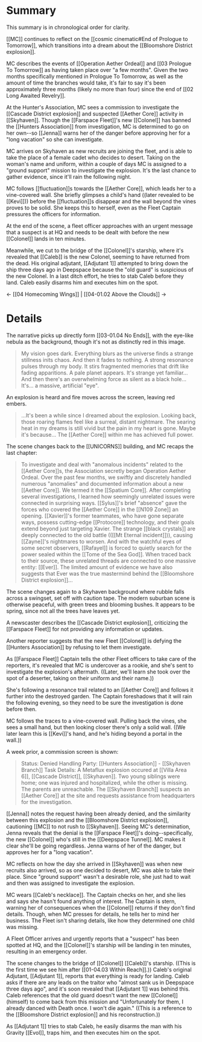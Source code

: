 # Summary
This summary is in chronological order for clarity.

[[MC]] continues to reflect on the [[cosmic cinematic#End of Prologue to Tomorrow]], which transitions into a dream about the [[Bloomshore District explosion]].

MC describes the events of [[Operation Aether Ordeal]] and [[03 Prologue To Tomorrow]] as having taken place over "a few months". Given the two months specifically mentioned in Prologue To Tomorrow, as well as the amount of time the branches would take, it's fair to say it's been approximately three months (likely no more than four) since the end of [[02 Long Awaited Revelry]].

At the Hunter's Association, MC sees a commission to investigate the [[Cascade District explosion]] and suspected [[Aether Core]] activity in [[Skyhaven]]. Though the [[Farspace Fleet]]'s new [[Colonel]] has banned the [[Hunters Association]] from investigation, MC is determined to go on her own--so [[Jenna]] warns her of the danger before approving her for a "long vacation" so she can investigate.

MC arrives on Skyhaven as new recruits are joining the fleet, and is able to take the place of a female cadet who decides to desert. Taking on the woman's name and uniform, within a couple of days MC is assigned to a "ground support" mission to investigate the explosion. It's the last chance to gather evidence, since it'll rain the following night.

MC follows [[fluctuation]]s towards the [[Aether Core]], which leads her to a vine-covered wall. She briefly glimpses a child's hand ((later revealed to be [[Kevi]])) before the [[fluctuation]]s disappear and the wall beyond the vines proves to be solid. She keeps this to herself, even as the Fleet Captain pressures the officers for information.

At the end of the scene, a fleet officer approaches with an urgent message that a suspect is at HQ and needs to be dealt with before the new [[Colonel]] lands in ten minutes. 

Meanwhile, we cut to the bridge of the [[Colonel]]'s starship, where it's revealed that [[Caleb]] is the new Colonel, seeming to have returned from the dead. His original adjutant, [[Adjutant 1]] attempted to bring down the ship three days ago in Deepspace because the "old guard" is suspicious of the new Colonel. In a last ditch effort, he tries to stab Caleb before they land. Caleb easily disarms him and executes him on the spot.

← [[04 Homecoming Wings]] | [[04-01.02 Above the Clouds]] →

# Details
The narrative picks up directly form [[03-01.04 No Ends]], with the eye-like nebula as the background, though it's not as distinctly red in this image.

> My vision goes dark. Everything blurs as the universe finds a strange stillness inits chaos. And then it fades to nothing.
> A strong resonance pulses through my body. It stirs fragmented memories that drift like fading apparitions.
> A pale planet appears. It's strange yet familiar...
> And then there's an overwhelming force as silent as a black hole...
> It's... a massive, artificial "eye".

An explosion is heard and fire moves across the screen, leaving red embers.
> ...It's been a while since I dreamed about the explosion.
> Looking back, those roaring flames feel like a surreal, distant nightmare.
> The searing heat in my dreams is still vivid but the pain in my heart is gone. Maybe it's because...
> The [[Aether Core]] within me has achieved full power.

The scene changes back to the [[UNICORNS]] building, and MC recaps the last chapter:
> To investigate and deal with "anomalous incidents" related to the [[Aether Core]]s, the Association secretly began Operation Aether Ordeal.
> Over the past few months, we swiftly and discretely handled numerous "anomalies" and documented information about a new [[Aether Core]]. We termed it the [[Spatium Core]].
> After completing several investigations, I learned how seemingly unrelated issues were connected in surprising ways.
> [[Sylus]]'s brief "absence" gave the forces who covered the [[Aether Core]] in the [[N109 Zone]] an opening.
> [[Xavier]]'s former teammates, who have gone separate ways, possess cutting-edge [[Protocore]] technology, and their goals extend beyond just targeting Xavier.
> The strange [[black crystals]] are deeply connected to the old battle (([[Mt Eternal incident]])), causing [[Zayne]]'s nightmares to worsen.
> And with the watchful eyes of some secret observers, [[Rafayel]] is forced to quietly search for the power sealed within the [[Tome of the Sea God]].
> When traced back to their source, these unrelated threads are connected to one massive entity: [[Ever]].
> The limited amount of evidence we have also suggests that Ever was the true mastermind behind the [[Bloomshore District explosion]]...

The scene changes again to a Skyhaven background where rubble falls across a swingset, set off with caution tape. The modern suburban scene is otherwise peaceful, with green trees and blooming bushes. It appears to be spring, since not all the trees have leaves yet.

A newscaster describes the [[Cascade District explosion]], criticizing the [[Farspace Fleet]] for not providing any information or updates.

Another reporter suggests that the new Fleet [[Colonel]] is defying the [[Hunters Association]] by refusing to let them investigate.

As [[Farspace Fleet]] Captain tells the other Fleet officers to take care of the reporters, it's revealed that MC is undercover as a rookie, and she's sent to investigate the explosion's aftermath. ((Later, we'll learn she took over the spot of a deserter, taking on their uniform and their name.))

She's following a resonance trail related to an [[Aether Core]] and follows it further into the destroyed garden. The Captain foreshadows that it will rain the following evening, so they need to be sure the investigation is done before then.

MC follows the traces to a vine-covered wall. Pulling back the vines, she sees a small hand, but then looking closer there's only a solid wall. ((We later learn this is [[Kevi]]'s hand, and he's hiding beyond a portal in the wall.))

A week prior, a commission screen is shown:
> Status: Denied
> Handling Party: [[Hunters Association]] - [[Skyhaven Branch]]
> Task Details: A Metaflux explosion occured at [[Villa Area 6]], [[Cascade District]], [[Skyhaven]]. Two young siblings were home; one was injured and hospitalized, while the other is missing. The parents are unreachable. The [[Skyhaven Branch]] suspects an [[Aether Core]] at the site and requests assistance from headquarters for the investigation.

[[Jenna]] notes the request having been already denied, and the similarity between this explosion and the [[Bloomshore District explosion]], cautioning [[MC]] to not rush to [[Skyhaven]]. Seeing MC's determination, Jenna reveals that the denial is the [[Farspace Fleet]]'s doing--specifically, the new [[Colonel]] who's still in the [[Deepspace Tunnel]]. MC makes it clear she'll be going regardless. Jenna warns of her of the danger, but approves her for a "long vacation".

MC reflects on how the day she arrived in [[Skyhaven]] was when new recruits also arrived, so as one decided to desert, MC was able to take their place. Since "ground support" wasn't a desirable role, she just had to wait and then was assigned to investigate the explosion.

MC wears [[Caleb's necklace]]. The Captain checks on her, and she lies and says she hasn't found anything of interest. The Captain is stern, warning her of consequences when the [[Colonel]] returns if they don't find details. Though, when MC presses for details, he tells her to mind her business. The Fleet isn't sharing details, like how they determined one child was missing.

A Fleet Officer arrives and urgently reports that a "suspect" has been spotted at HQ, and the [[Colonel]]'s starship will be landing in ten minutes, resulting in an emergency order.

The scene changes to the bridge of [[Colonel]] [[Caleb]]'s starship. ((This is the first time we see him after [[01-04.03 Within Reach]].)) Caleb's original Adjutant, [[Adjutant 1]], reports that everything is ready for landing. Caleb asks if there are any leads on the traitor who "almost sank us in Deepspace three days ago", and it's soon revealed that [[Adjutant 1]] was behind this. Caleb references that the old guard doesn't want the new [[Colonel]] (himself) to come back from this mission and "Unfortunately for them, I already danced with Death once. I won't die again." ((This is a reference to the [[Bloomshore District explosion]] and his reconstruction.))

As [[Adjutant 1]] tries to stab Caleb, he easily disarms the man with his Gravity [[Evol]], traps him, and then executes him on the spot.

